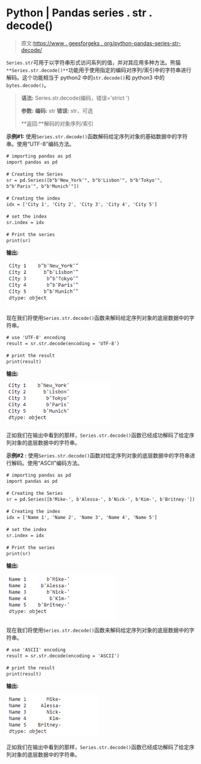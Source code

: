 # Python | Pandas series . str . decode()

> 原文:[https://www . geesforgeks . org/python-pandas-series-str-decode/](https://www.geeksforgeeks.org/python-pandas-series-str-decode/)

`Series.str`可用于以字符串形式访问系列的值，并对其应用多种方法。熊猫 `**Series.str.decode()**`功能用于使用指定的编码对序列/索引中的字符串进行解码。这个功能相当于 python2 中的`str.decode()`和 python3 中的`bytes.decode()`。

> **语法:** Series.str.decode(编码，错误='strict ')
> 
> **参数:**
> **编码:** str
> **错误:** str，可选
> 
> **返回:**解码的对象序列/索引

**示例#1:** 使用`Series.str.decode()`函数解码给定序列对象的基础数据中的字符串。使用“UTF-8”编码方法。

```
# importing pandas as pd
import pandas as pd

# Creating the Series
sr = pd.Series([b"b'New_York'", b"b'Lisbon'", b"b'Tokyo'", b"b'Paris'", b"b'Munich'"])

# Creating the index
idx = ['City 1', 'City 2', 'City 3', 'City 4', 'City 5']

# set the index
sr.index = idx

# Print the series
print(sr)
```

**输出:**

![](img/47ffe3acb29d09b56f1bb8dafe63c114.png)

现在我们将使用`Series.str.decode()`函数来解码给定序列对象的底层数据中的字符串。

```
# use 'UTF-8' encoding
result = sr.str.decode(encoding = 'UTF-8')

# print the result
print(result)
```

**输出:**

![](img/709374ac63a50fbc5beb46d0dfc25358.png)

正如我们在输出中看到的那样，`Series.str.decode()`函数已经成功解码了给定序列对象的底层数据中的字符串。

**示例#2 :** 使用`Series.str.decode()`函数对给定序列对象的底层数据中的字符串进行解码。使用“ASCII”编码方法。

```
# importing pandas as pd
import pandas as pd

# Creating the Series
sr = pd.Series([b'Mike-', b'Alessa-', b'Nick-', b'Kim-', b'Britney-'])

# Creating the index
idx = ['Name 1', 'Name 2', 'Name 3', 'Name 4', 'Name 5']

# set the index
sr.index = idx

# Print the series
print(sr)
```

**输出:**

![](img/68b8efa87f181d9594d93a27d8790e62.png)

现在我们将使用`Series.str.decode()`函数来解码给定序列对象的底层数据中的字符串。

```
# use 'ASCII' encoding
result = sr.str.decode(encoding = 'ASCII')

# print the result
print(result)
```

**输出:**

![](img/a09e98123f3ccbff1ea8a47bd9710766.png)

正如我们在输出中看到的那样，`Series.str.decode()`函数已经成功解码了给定序列对象的底层数据中的字符串。